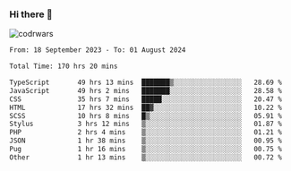 ### Hi there 👋


![codrwars](https://www.codewars.com/users/rsschool_c9af20f58c35c696/badges/micro) 

<!--START_SECTION:waka-->

```txt
From: 18 September 2023 - To: 01 August 2024

Total Time: 170 hrs 20 mins

TypeScript       49 hrs 13 mins  ███████▒░░░░░░░░░░░░░░░░░   28.69 %
JavaScript       49 hrs 2 mins   ███████░░░░░░░░░░░░░░░░░░   28.58 %
CSS              35 hrs 7 mins   █████░░░░░░░░░░░░░░░░░░░░   20.47 %
HTML             17 hrs 32 mins  ██▓░░░░░░░░░░░░░░░░░░░░░░   10.22 %
SCSS             10 hrs 8 mins   █▒░░░░░░░░░░░░░░░░░░░░░░░   05.91 %
Stylus           3 hrs 12 mins   ▒░░░░░░░░░░░░░░░░░░░░░░░░   01.87 %
PHP              2 hrs 4 mins    ▒░░░░░░░░░░░░░░░░░░░░░░░░   01.21 %
JSON             1 hr 38 mins    ▒░░░░░░░░░░░░░░░░░░░░░░░░   00.95 %
Pug              1 hr 16 mins    ▒░░░░░░░░░░░░░░░░░░░░░░░░   00.75 %
Other            1 hr 13 mins    ▒░░░░░░░░░░░░░░░░░░░░░░░░   00.72 %
```

<!--END_SECTION:waka-->
